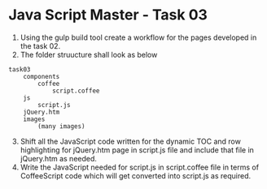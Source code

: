 Java Script Master - Task 03
============================

1. Using the gulp build tool create a workflow for the pages developed in the task 02.
2. The folder struucture shall look as below
```
task03
	components
		coffee
			script.coffee
	js
		script.js
	jQuery.htm
	images
		(many images)
```
3. Shift all the JavaScript code written for the dynamic TOC and row highlighting for jQuery.htm page in script.js file and include that file in jQuery.htm as needed.
4. Write the JavaScript needed for script.js in script.coffee file in terms of CoffeeScript code which will get converted into script.js as required.